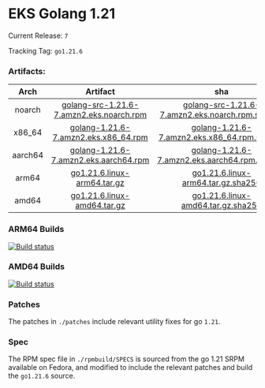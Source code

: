 # EKS Golang 1.21

Current Release: `7`

Tracking Tag: `go1.21.6`

### Artifacts:  
|Arch|Artifact|sha|
|:---:|:---:|:---:|
|noarch|[golang-src-1.21.6-7.amzn2.eks.noarch.rpm](https://distro.eks.amazonaws.com/golang-go1.21.6/releases/7/x86_64/RPMS/noarch/golang-src-1.21.6-7.amzn2.eks.noarch.rpm)|[golang-src-1.21.6-7.amzn2.eks.noarch.rpm.sha256](https://distro.eks.amazonaws.com/golang-go1.21.6/releases/7/x86_64/RPMS/noarch/golang-src-1.21.6-7.amzn2.eks.noarch.rpm.sha256)|
|x86_64|[golang-1.21.6-7.amzn2.eks.x86_64.rpm](https://distro.eks.amazonaws.com/golang-go1.21.6/releases/7/x86_64/RPMS/x86_64/golang-1.21.6-7.amzn2.eks.x86_64.rpm)|[golang-1.21.6-7.amzn2.eks.x86_64.rpm.sha256](https://distro.eks.amazonaws.com/golang-go1.21.6/releases/7/x86_64/RPMS/x86_64/golang-1.21.6-7.amzn2.eks.x86_64.rpm.sha256)|
|aarch64|[golang-1.21.6-7.amzn2.eks.aarch64.rpm](https://distro.eks.amazonaws.com/golang-go1.21.6/releases/7/aarch64/RPMS/aarch64/golang-1.21.6-7.amzn2.eks.aarch64.rpm)|[golang-1.21.6-7.amzn2.eks.aarch64.rpm.sha256](https://distro.eks.amazonaws.com/golang-go1.21.6/releases/7/aarch64/RPMS/aarch64/golang-1.21.6-7.amzn2.eks.aarch64.rpm.sha256)|
|arm64|[go1.21.6.linux-arm64.tar.gz](https://distro.eks.amazonaws.com/golang-go1.21.6/releases/7/archives/linux/arm64/go1.21.6.linux-arm64.tar.gz)|[go1.21.6.linux-arm64.tar.gz.sha256](https://distro.eks.amazonaws.com/golang-go1.21.6/releases/7/archives/linux/arm64/go1.21.6.linux-arm64.tar.gz.sha256)|
|amd64|[go1.21.6.linux-amd64.tar.gz](https://distro.eks.amazonaws.com/golang-go1.21.6/releases/7/archives/linux/amd64/go1.21.6.linux-amd64.tar.gz)|[go1.21.6.linux-amd64.tar.gz.sha256](https://distro.eks.amazonaws.com/golang-go1.21.6/releases/7/archives/linux/amd64/go1.21.6.linux-amd64.tar.gz.sha256)|


### ARM64 Builds
[![Build status](https://prow.eks.amazonaws.com/badge.svg?jobs=golang-1-21-ARM64-PROD-tooling-postsubmit)](https://prow.eks.amazonaws.com/?repo=aws%2Feks-distro-build-tooling&type=postsubmit)

### AMD64 Builds
[![Build status](https://prow.eks.amazonaws.com/badge.svg?jobs=golang-1-21-tooling-postsubmit)](https://prow.eks.amazonaws.com/?repo=aws%2Feks-distro-build-tooling&type=postsubmit)

### Patches
The patches in `./patches` include relevant utility fixes for go `1.21`.

### Spec
The RPM spec file in `./rpmbuild/SPECS` is sourced from the go 1.21 SRPM available on Fedora, and modified to include the relevant patches and build the `go1.21.6` source.
